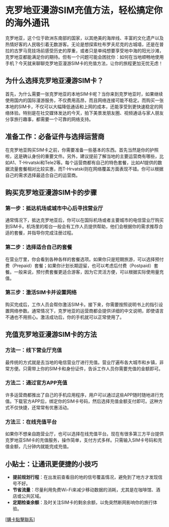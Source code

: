 # 克罗地亚漫游SIM充值方法，轻松搞定你的海外通讯

克罗地亚，这个位于欧洲东南部的国家，以其绝美的海岸线、丰富的文化遗产以及热情好客的人民吸引着无数游客。无论是想探索杜布罗夫尼克的古城墙，还是在普拉的古罗马竞技场前感受历史的厚重，或者只是单纯想要享受地中海的阳光沙滩，克罗地亚都能满足你的期待。但有一个问题可能会困扰你：如何在当地顺畅地使用手机？今天就来聊聊克罗地亚漫游SIM卡的充值方法，让你的旅程更加无忧无虑！

## 为什么选择克罗地亚漫游SIM卡？

首先，为什么需要一张克罗地亚的本地SIM卡呢？当你来到克罗地亚时，如果继续使用国内的国际漫游服务，不仅费用高昂，而且网络连接可能不稳定。而购买一张本地的SIM卡，不仅可以大幅降低通话和上网的成本，还能享受到更快速稳定的网络体验。特别是在社交媒体发达的今天，拍下美景发朋友圈、视频通话与家人朋友分享旅行趣事，都需要一个可靠的网络支持。

## 准备工作：必备证件与选择运营商

在克罗地亚购买SIM卡之前，你需要准备一些基本的东西。首先当然是你的护照啦，这是确认身份的重要文件。另外，建议提前了解当地的主要运营商有哪些，比如A1、T-Hrvatski和Tele2等。每个运营商都有自己的特色套餐，比如A1提供的数据流量套餐相对比较实惠，而T-Hrvatski则在网络覆盖方面表现不错。你可以根据自己的需求选择最适合自己的运营商。

## 购买克罗地亚漫游SIM卡的步骤

### 第一步：抵达机场或城市中心后寻找营业厅
通常情况下，抵达克罗地亚后，你可以在国际机场或者主要城市的电信营业厅购买到SIM卡。机场里的柜台一般会有工作人员提供帮助，他们会根据你的需求推荐合适的套餐，并指导你完成注册过程。

### 第二步：选择适合自己的套餐
在营业厅里，你会看到各种各样的套餐选项。如果你只是短期旅游，可以选择预付费（Prepaid）套餐；如果你计划长期逗留，也可以考虑后付费（Postpaid）套餐。一般来说，预付费套餐更适合游客，因为它灵活方便，可以根据实际使用量充值。

### 第三步：激活SIM卡并设置网络
购买完成后，工作人员会帮你激活SIM卡。接下来，你需要按照说明书上的指引设置网络参数。通常情况下，克罗地亚的运营商都会提供详细的中文说明，即使语言不通也不用担心。激活成功后，你的手机就可以正常使用了。

## 充值克罗地亚漫游SIM卡的方法

### 方法一：线下营业厅充值
最传统的方式就是去当地的电信营业厅进行充值。营业厅遍布各大城市和乡镇，非常方便。只需带上你的SIM卡和身份证件，告诉工作人员你需要充值的金额即可。

### 方法二：通过官方APP充值
许多运营商都推出了自己的手机应用程序，用户可以通过这些APP随时随地进行充值。下载官方APP后，绑定你的SIM卡号码，然后选择充值金额支付即可。这种方式不仅快捷，还常常有优惠活动。

### 方法三：在线充值平台
如果你不想亲自跑营业厅，也可以选择在线充值平台。现在有很多第三方平台提供克罗地亚SIM卡的充值服务，操作简单，支付方式多样。只需输入SIM卡号码和充值金额，几分钟内就能完成充值。

## 小贴士：让通讯更便捷的小技巧

- **提前规划行程**：在出发前查看目的地的信号覆盖情况，避免到了地方才发现信号不好。
- **节省流量**：尽量利用免费Wi-Fi来减少移动数据的消耗，尤其是在咖啡馆、酒店或公共区域。
- **定期检查余额**：及时关注SIM卡的剩余余额，以免突然断网影响你的旅行体验。

[[購卡點擊聯系](https://t.me/s/esim1088)]